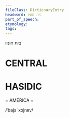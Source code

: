 ```yaml
---
fileClass: DictionaryEntry
headword: בית חוניו
part_of_speech: 
etymology: 
tags: 
---
```

בית חוניו

CENTRAL
========

HASIDIC
=======
= AMERICA = 

/ˈbajs ˈxɔjnəv/